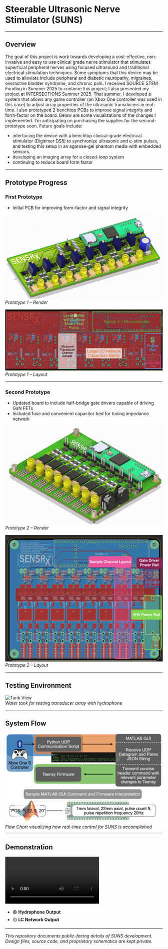 # Steerable Ultrasonic Nerve Stimulator (SUNS)

---

## Overview

The goal of this project is work towards developing a cost-effective, non-invasive and easy to use clinical grade nerve stimulator that stimulates superficial peripheral nerves using focused ultrasound and traditional electrical stimulation techniques. Some symptoms that this device may be used to alleviate include peripheral and diabetic neuropathy, migraines, overactive bladder syndrome, and chronic pain. I received SOURCE STEM Funding in Summer 2025 to continue this project; I also presented my project at INTERSECTIONS Summer 2025. That summer, I developed a system that allows any game controller (an Xbox One controller was used in this case) to adjust array properties of the ultrasonic transducers in real-time. I also prototyped 2 benchtop PCBs to improve signal integrity and form-factor on the board. Below are some visualizations of the changes I implemented. I'm anticipating on purchasing the supplies for the second-prototype soon. Future goals include:
- interfacing the device with a benchtop clinical-grade electrical stimulator (Digitimer DS5) to synchronize ultrasonic and e-stim pulses, and testing this setup in an agarose-gel phantom media with embedded sensors.
- developing an imaging array for a closed-loop system
- continuing to reduce board form factor

---

## Prototype Progress

### First Prototype
- Initial PCB for improving form-factor and signal integrity

![Prototype One Render](assets/prototype_one_render.jpg)  
*Prototype 1 – Render*

![Prototype One Layout](assets/prototype_one_layout.jpg)  
*Prototype 1 – Layout*

---

### Second Prototype
- Updated board to include half-bridge gate drivers capable of driving GaN FETs
- Included fuse and convenient capacitor bed for tuning impedance network

![Prototype Two Render](assets/prototype_two_render.jpg)  
*Prototype 2 – Render*

![Prototype Two Layout](assets/prototype_two_layout.jpg)  
*Prototype 2 – Layout*

---

## Testing Environment

![Tank View](assets/tank_view.jpg)  
*Water tank for testing transducer array with hydrophone*

---

## System Flow

![Real-time Flow Chart](assets/real_time_flow_chart.jpg)  
*Flow Chart visualizing how real-time control for SUNS is accomplished*

---

## Demonstration

<!-- Works in repository README.md -->
<video controls>
  <source src="https://github.com/USER/REPO/raw/main/SUNS/assets/SUNS_GIF.mp4" type="video/mp4">
  <!-- Fallback link if the player can't load -->
  <a href="https://github.com/USER/REPO/raw/main/SUNS/assets/SUNS_GIF.mp4">Download the video</a>
</video>

- 🟣 **Hydrophone Output**  
- 🟡 **LC Network Output**

---

*This repository documents public-facing details of SUNS development. Design files, source code, and proprietary schematics are kept private.*